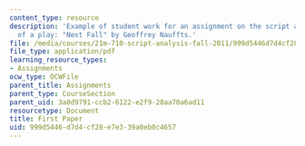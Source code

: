```yaml
---
content_type: resource
description: 'Example of student work for an assignment on the script and production
  of a play: "Next Fall" by Geoffrey Nauffts.'
file: /media/courses/21m-710-script-analysis-fall-2011/999d5446d7d4cf28e7e339a0eb0c4657_MIT21M_710F11_Paper_1.pdf
file_type: application/pdf
learning_resource_types:
- Assignments
ocw_type: OCWFile
parent_title: Assignments
parent_type: CourseSection
parent_uid: 3a8d9791-ccb2-6122-e2f9-28aa70a6ad11
resourcetype: Document
title: First Paper
uid: 999d5446-d7d4-cf28-e7e3-39a0eb0c4657
---
```

